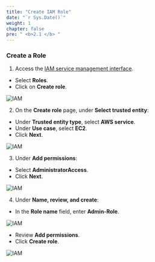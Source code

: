 ```yaml
---
title: "Create IAM Role"
date: "`r Sys.Date()`"
weight: 1
chapter: false
pre: " <b>2.1 </b> "
---
```


### Create a Role

1. Access the [IAM service management interface](https://us-east-1.console.aws.amazon.com/iamv2/home).

- Select **Roles**.
- Click on **Create role**.

![IAM](/images/2.prerequisite/001-createiam.png)

2. On the **Create role** page, under **Select trusted entity**:

- Under **Trusted entity type**, select **AWS service**.
- Under **Use case**, select **EC2**.
- Click **Next**.

![IAM](/images/2.prerequisite/001-createroleadmin.png)

3. Under **Add permissions**:

- Select **AdministratorAccess**.
- Click **Next**.

![IAM](/images/2.prerequisite/003-createroleadmin.png)

4. Under **Name, review, and create**:

- In the **Role name** field, enter **Admin-Role**.

![IAM](/images/2.prerequisite/004-createroleadmin.png)

- Review **Add permissions**.
- Click **Create role**.

![IAM](/images/2.prerequisite/005-createroleadmin.png)


